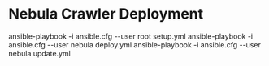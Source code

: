 # Nebula Crawler Deployment

ansible-playbook -i ansible.cfg --user root setup.yml
ansible-playbook -i ansible.cfg --user nebula deploy.yml
ansible-playbook -i ansible.cfg --user nebula update.yml
